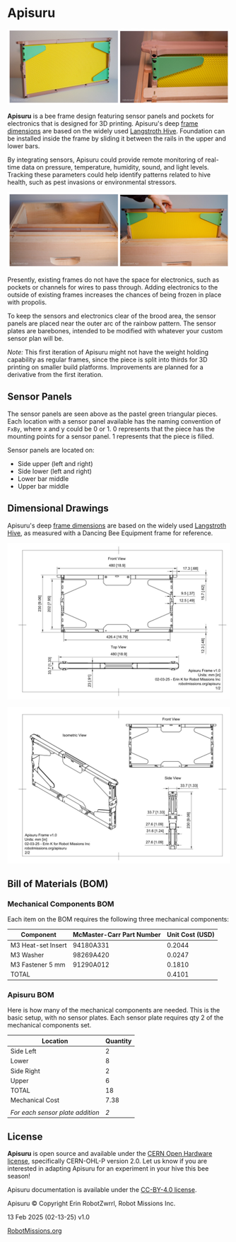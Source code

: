 # Apisuru

![Apisuru Frame Photographs](https://github.com/RobotGrrl/Apisuru/blob/main/images/apisuru_frame_collage1.jpg?raw=true)

**Apisuru** is a bee frame design featuring sensor panels and pockets for electronics that is designed for 3D printing. Apisuru's deep [frame dimensions](https://github.com/RobotGrrl/Apisuru/blob/main/Apisuru_Frame_Dimensional_Drawing.pdf) are based on the widely used [Langstroth Hive](https://beeprofessor.com/langstroth-hive-dimensions/). Foundation can be installed inside the frame by sliding it between the rails in the upper and lower bars.

By integrating sensors, Apisuru could provide remote monitoring of real-time data on pressure, temperature, humidity, sound, and light levels. Tracking these parameters could help identify patterns related to hive health, such as pest invasions or environmental stressors.

![Apisuru Frame in Bee Box Photographs](https://github.com/RobotGrrl/Apisuru/blob/main/images/apisuru_frame_collage2.jpg?raw=true)

Presently, existing frames do not have the space for electronics, such as pockets or channels for wires to pass through. Adding electronics to the outside of existing frames increases the chances of being frozen in place with propolis.

To keep the sensors and electronics clear of the brood area, the sensor panels are placed near the outer arc of the rainbow pattern. The sensor plates are barebones, intended to be modified with whatever your custom sensor plan will be. 

_Note:_ This first iteration of Apisuru might not have the weight holding capability as regular frames, since the piece is split into thirds for 3D printing on smaller build platforms. Improvements are planned for a derivative from the first iteration.

## Sensor Panels

The sensor panels are seen above as the pastel green triangular pieces. Each location with a sensor panel available has the naming convention of `FxBy`, where x and y could be 0 or 1. 0 represents that the piece has the mounting points for a sensor panel. 1 represents that the piece is filled. 

Sensor panels are located on:
- Side upper (left and right)
- Side lower (left and right)
- Lower bar middle
- Upper bar middle

## Dimensional Drawings

Apisuru's deep [frame dimensions](https://github.com/RobotGrrl/Apisuru/blob/main/Apisuru_Frame_Dimensional_Drawing.pdf) are based on the widely used [Langstroth Hive](https://beeprofessor.com/langstroth-hive-dimensions/), as measured with a Dancing Bee Equipment frame for reference.

![Apisuru Frame Dimensional Drawing Page 1](https://github.com/RobotGrrl/Apisuru/blob/main/images/Apisuru_Frame_Dimensional_Drawing_p1.jpg?raw=true)

![Apisuru Frame Dimensional Drawing Page 2](https://github.com/RobotGrrl/Apisuru/blob/main/images/Apisuru_Frame_Dimensional_Drawing_p2.jpg?raw=true)

## Bill of Materials (BOM)

### Mechanical Components BOM

Each item on the BOM requires the following three mechanical components:

| Component                 | McMaster-Carr Part Number | Unit Cost (USD) |
| ------------------ | ------------------------- | --------------- |
| M3 Heat-set Insert        | 94180A331 | 0.2044 |
| M3 Washer                 | 98269A420 | 0.0247 |
| M3 Fastener 5 mm          | 91290A012 | 0.1810 |
| TOTAL                     |  | 0.4101 |

### Apisuru BOM

Here is how many of the mechanical components are needed. This is the basic setup, with no sensor plates. Each sensor plate requires qty 2 of the mechanical components set.

| Location                       | Quantity |
| ------------------------------ | -------- |
| Side Left                      | 2 |
| Lower                          | 8 |
| Side Right                     | 2 |
| Upper                          | 6 |
| TOTAL                          | 18 |
| Mechanical Cost                | 7.38 |
|                                |  |
| _For each sensor plate addition_ | _2_ |


## License

**Apisuru** is open source and available under the [CERN Open Hardware license](https://cern-ohl.web.cern.ch/), specifically CERN-OHL-P version 2.0. Let us know if you are interested in adapting Apisuru for an experiment in your hive this bee season!

Apisuru documentation is available under the [CC-BY-4.0 license](https://creativecommons.org/licenses/by/4.0/).

Apisuru © Copyright Erin RobotZwrrl, Robot Missions Inc.

13 Feb 2025 (02-13-25) v1.0

[RobotMissions.org](https://robotmissions.org)
